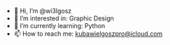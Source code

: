 - 👋 Hi, I’m @wi3lgosz
- 👀 I’m interested in: Graphic Design
- 🌱 I’m currently learning: Python
- 📫 How to reach me: kubawielgoszpro@icloud.com

<!---
wi3lgosz/wi3lgosz is a ✨ special ✨ repository because its `README.md` (this file) appears on your GitHub profile.
You can click the Preview link to take a look at your changes.
--->
